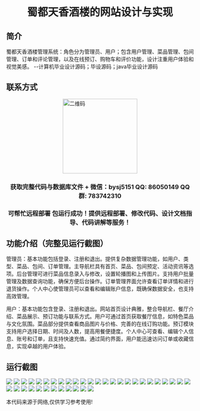 <p><h1 align="center">蜀都天香酒楼的网站设计与实现</h1></p>

## 简介
蜀都天香酒楼管理系统：角色分为管理员、用户；包含用户管理、菜品管理、包间管理、订单和评论管理，以及在线预订、购物车和评价功能，设计注重用户体验和视觉美感。    --计算机毕业设计源码；毕设源码；java毕业设计源码


## 联系方式
<img src="https://bs-1329754181.cos.ap-shanghai.myqcloud.com/wx.jpg" alt="二维码" style="display: block; margin: 0 auto;" width="200px">
<p><h3 align="center">获取完整代码与数据库文件 + 微信：bysj5151 QQ: 86050149 QQ群: 783742310</h3></p>
<p><h3 align="center">可帮忙远程部署 包运行成功！提供远程部署、修改代码、设计文档指导、代码讲解等服务！</h3></p>

## 功能介绍（完整见运行截图）
管理员：基本功能包括登录、注册和退出。提供复杂数据管理功能，如用户、类型、菜品、包间、订单管理。主导航栏具有首页、菜品、包间预定、活动资讯等选项。后台管理可进行菜品信息录入与修改，设置轮播图和上传图片。支持用户批量管理及数据查询功能，确保方便后台操作。订单管理界面允许查看订单详情和进行退货操作。个人中心使管理员可以查看和编辑账户信息，既确保数据安全，也支持高效管理。

用户：基本功能包含登录、注册和退出。网站首页设计典雅，整合导航栏、餐厅介绍、菜品展示、预订功能与联系方式。用户可通过首页获取餐厅信息，如特色菜品与文化氛围。菜品部分提供查看商品图片与价格、完善的在线订购功能。预订模块支持用户选择日期、时间及人数，提高用餐便捷度。个人中心可查看、编辑个人信息、账号和订单，且支持快速充值。通过简约界面，用户能迅速访问订单或收藏信息，实现卓越的用户体验。


## 运行截图
![](https://bs-1329754181.cos.ap-shanghai.myqcloud.com/ssm/ShuDuTianXiangJiuLou/img/001.jpg)
![](https://bs-1329754181.cos.ap-shanghai.myqcloud.com/ssm/ShuDuTianXiangJiuLou/img/002.jpg)
![](https://bs-1329754181.cos.ap-shanghai.myqcloud.com/ssm/ShuDuTianXiangJiuLou/img/003.jpg)
![](https://bs-1329754181.cos.ap-shanghai.myqcloud.com/ssm/ShuDuTianXiangJiuLou/img/004.jpg)
![](https://bs-1329754181.cos.ap-shanghai.myqcloud.com/ssm/ShuDuTianXiangJiuLou/img/005.jpg)
![](https://bs-1329754181.cos.ap-shanghai.myqcloud.com/ssm/ShuDuTianXiangJiuLou/img/006.jpg)
![](https://bs-1329754181.cos.ap-shanghai.myqcloud.com/ssm/ShuDuTianXiangJiuLou/img/007.jpg)
![](https://bs-1329754181.cos.ap-shanghai.myqcloud.com/ssm/ShuDuTianXiangJiuLou/img/008.jpg)
![](https://bs-1329754181.cos.ap-shanghai.myqcloud.com/ssm/ShuDuTianXiangJiuLou/img/009.jpg)
![](https://bs-1329754181.cos.ap-shanghai.myqcloud.com/ssm/ShuDuTianXiangJiuLou/img/010.jpg)
![](https://bs-1329754181.cos.ap-shanghai.myqcloud.com/ssm/ShuDuTianXiangJiuLou/img/011.jpg)
![](https://bs-1329754181.cos.ap-shanghai.myqcloud.com/ssm/ShuDuTianXiangJiuLou/img/012.jpg)
![](https://bs-1329754181.cos.ap-shanghai.myqcloud.com/ssm/ShuDuTianXiangJiuLou/img/013.jpg)
![](https://bs-1329754181.cos.ap-shanghai.myqcloud.com/ssm/ShuDuTianXiangJiuLou/img/014.jpg)
![](https://bs-1329754181.cos.ap-shanghai.myqcloud.com/ssm/ShuDuTianXiangJiuLou/img/015.jpg)
![](https://bs-1329754181.cos.ap-shanghai.myqcloud.com/ssm/ShuDuTianXiangJiuLou/img/016.jpg)
![](https://bs-1329754181.cos.ap-shanghai.myqcloud.com/ssm/ShuDuTianXiangJiuLou/img/017.jpg)
![](https://bs-1329754181.cos.ap-shanghai.myqcloud.com/ssm/ShuDuTianXiangJiuLou/img/018.jpg)
![](https://bs-1329754181.cos.ap-shanghai.myqcloud.com/ssm/ShuDuTianXiangJiuLou/img/019.jpg)
![](https://bs-1329754181.cos.ap-shanghai.myqcloud.com/ssm/ShuDuTianXiangJiuLou/img/020.jpg)
![](https://bs-1329754181.cos.ap-shanghai.myqcloud.com/ssm/ShuDuTianXiangJiuLou/img/021.jpg)
![](https://bs-1329754181.cos.ap-shanghai.myqcloud.com/ssm/ShuDuTianXiangJiuLou/img/022.jpg)
![](https://bs-1329754181.cos.ap-shanghai.myqcloud.com/ssm/ShuDuTianXiangJiuLou/img/023.jpg)
![](https://bs-1329754181.cos.ap-shanghai.myqcloud.com/ssm/ShuDuTianXiangJiuLou/img/024.jpg)
![](https://bs-1329754181.cos.ap-shanghai.myqcloud.com/ssm/ShuDuTianXiangJiuLou/img/025.jpg)
![](https://bs-1329754181.cos.ap-shanghai.myqcloud.com/ssm/ShuDuTianXiangJiuLou/img/026.jpg)
![](https://bs-1329754181.cos.ap-shanghai.myqcloud.com/ssm/ShuDuTianXiangJiuLou/img/027.jpg)
![](https://bs-1329754181.cos.ap-shanghai.myqcloud.com/ssm/ShuDuTianXiangJiuLou/img/028.jpg)
![](https://bs-1329754181.cos.ap-shanghai.myqcloud.com/ssm/ShuDuTianXiangJiuLou/img/029.jpg)
![](https://bs-1329754181.cos.ap-shanghai.myqcloud.com/ssm/ShuDuTianXiangJiuLou/img/030.jpg)
![](https://bs-1329754181.cos.ap-shanghai.myqcloud.com/ssm/ShuDuTianXiangJiuLou/img/031.jpg)
![](https://bs-1329754181.cos.ap-shanghai.myqcloud.com/ssm/ShuDuTianXiangJiuLou/img/032.jpg)
![](https://bs-1329754181.cos.ap-shanghai.myqcloud.com/ssm/ShuDuTianXiangJiuLou/img/033.jpg)
![](https://bs-1329754181.cos.ap-shanghai.myqcloud.com/ssm/ShuDuTianXiangJiuLou/img/034.jpg)
![](https://bs-1329754181.cos.ap-shanghai.myqcloud.com/ssm/ShuDuTianXiangJiuLou/img/035.jpg)
![](https://bs-1329754181.cos.ap-shanghai.myqcloud.com/ssm/ShuDuTianXiangJiuLou/img/036.jpg)
![](https://bs-1329754181.cos.ap-shanghai.myqcloud.com/ssm/ShuDuTianXiangJiuLou/img/037.jpg)

<p>本代码来源于网络,仅供学习参考使用!</p>
